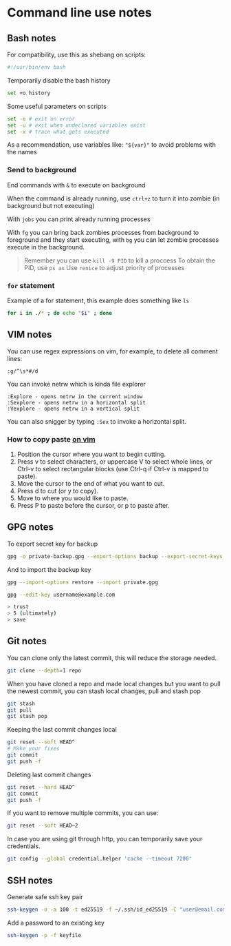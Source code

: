 # Command line use notes

## Bash notes

For compatibility, use this as shebang on scripts:

```sh
#!/usr/bin/env bash
```

Temporarily disable the bash history

```sh
set +o history
```

Some useful parameters on scripts

```sh
set -e # exit on error
set -u # exit when undeclared variables exist
set -x # trace what gets executed
```

As a recommendation, use variables like: `"${var}"` to avoid
 problems with the names

### Send to background

End commands with `&` to execute on background

When the command is already running, use `ctrl+z` to turn
 it into zombie (in background but not executing)

With `jobs` you can print already running processes

With `fg` you can bring back zombies processes from background
 to foreground and they start executing, with `bg` you can
 let zombie processes execute in the background.

> Remember you can use `kill -9 PID` to kill a proccess
> To obtain the PID, use `ps ax`
> Use `renice` to adjust priority of processes

### `for` statement

Example of a for statement, this example does something like `ls`

```sh
for i in ./* ; do echo "$i" ; done
```

## VIM notes

You can use regex expressions on vim, for example,
 to delete all comment lines:

```vim
:g/^\s*#/d
```

You can invoke netrw which is kinda file explorer

```vim
:Explore - opens netrw in the current window
:Sexplore - opens netrw in a horizontal split
:Vexplore - opens netrw in a vertical split
```

You can also snigger by typing `:Sex` to invoke a horizontal split.

### How to copy paste [on vim](https://vim.fandom.com/wiki/Copy,_cut_and_paste)

1. Position the cursor where you want to begin cutting.
2. Press v to select characters, or uppercase V to select whole lines,
 or Ctrl-v to select rectangular blocks (use Ctrl-q if Ctrl-v is mapped to paste).
3. Move the cursor to the end of what you want to cut.
4. Press d to cut (or y to copy).
5. Move to where you would like to paste.
6. Press P to paste before the cursor, or p to paste after.

## GPG notes

To export secret key for backup

```sh
gpg -o private-backup.gpg --export-options backup --export-secret-keys username@example.com
```

And to import the backup key

```sh
gpg --import-options restore --import private.gpg

gpg --edit-key username@example.com

> trust
> 5 (ultimately)
> save
```

## Git notes

You can clone only the latest commit, this will reduce the storage
 needed.

```sh
git clone --depth=1 repo
```

When you have cloned a repo and made local changes but you want to
 pull the newest commit, you can stash local changes, pull and
 stash pop

```sh
git stash
git pull
git stash pop
```

Keeping the last commit changes local

```sh
git reset --soft HEAD^
# Make your fixes
git commit 
git push -f
```

Deleting last commit changes

```sh
git reset --hard HEAD^
git commit 
git push -f
```

If you want to remove multiple commits, you can use:

```sh
git reset --soft HEAD~2
```

In case you are using git through http, you can temporarily save
 your credentials.

```sh
git config --global credential.helper 'cache --timeout 7200'
```

## SSH notes

Generate safe ssh key pair

```sh
ssh-keygen -o -a 100 -t ed25519 -f ~/.ssh/id_ed25519 -C "user@email.com"
```

Add a password to an existing key

```sh
ssh-keygen -p -f keyfile
```
